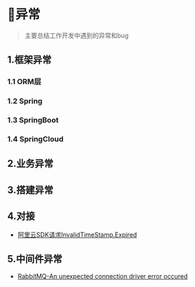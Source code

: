 # :new_moon_with_face:异常

>主要总结工作开发中遇到的异常和bug

## 1.框架异常

### 1.1 ORM层

### 1.2 Spring

### 1.3 SpringBoot

### 1.4 SpringCloud


## 2.业务异常


## 3.搭建异常


## 4.对接
- [阿里云SDK请求InvalidTimeStamp.Expired](/md/Exception/jointThirdParty/阿里云SDK请求InvalidTimeStamp.Expired.md "InvalidTimeStamp.Expired")


## 5.中间件异常
- [RabbitMQ-An unexpected connection driver error occured](/md/Exception/middleware/rabbitMQ/AnUnexpectedConnectionDriverErrorOccured.md)